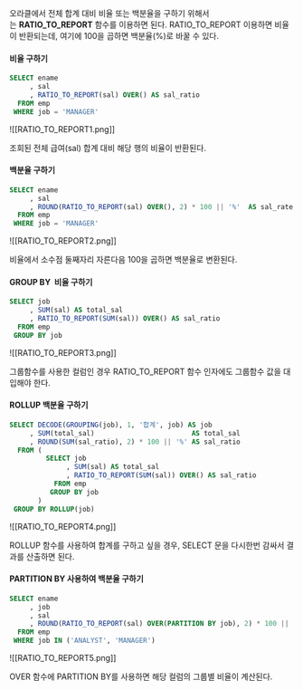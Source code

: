 오라클에서 전체 합계 대비 비율 또는 백분율을 구하기 위해서는 **RATIO_TO_REPORT** 함수를 이용하면 된다. RATIO_TO_REPORT 이용하면 비율이 반환되는데, 여기에 100을 곱하면 백분율(%)로 바꿀 수 있다.

#### 비율 구하기

```SQL
SELECT ename
     , sal
     , RATIO_TO_REPORT(sal) OVER() AS sal_ratio
  FROM emp
 WHERE job = 'MANAGER'
```


![[RATIO_TO_REPORT1.png]]

조회된 전체 급여(sal) 합계 대비 해당 행의 비율이 반환된다.

#### 백분율 구하기

```SQL
SELECT ename
     , sal
     , ROUND(RATIO_TO_REPORT(sal) OVER(), 2) * 100 || '%'  AS sal_rate
  FROM emp
 WHERE job = 'MANAGER'
```

![[RATIO_TO_REPORT2.png]]

비율에서 소수점 둘째자리 자른다음 100을 곱하면 백분율로 변환된다.

#### GROUP BY  비율 구하기

```SQL
SELECT job
     , SUM(sal) AS total_sal
     , RATIO_TO_REPORT(SUM(sal)) OVER() AS sal_ratio
  FROM emp
 GROUP BY job 
```


![[RATIO_TO_REPORT3.png]]

그룹함수를 사용한 컬럼인 경우 RATIO_TO_REPORT 함수 인자에도 그룹함수 값을 대입해야 한다.

#### ROLLUP 백분율 구하기

```SQL
SELECT DECODE(GROUPING(job), 1, '합계', job) AS job
     , SUM(total_sal)                        AS total_sal
     , ROUND(SUM(sal_ratio), 2) * 100 || '%' AS sal_ratio
  FROM (
         SELECT job
              , SUM(sal) AS total_sal
              , RATIO_TO_REPORT(SUM(sal)) OVER() AS sal_ratio
           FROM emp
          GROUP BY job 
       )
 GROUP BY ROLLUP(job)
```

![[RATIO_TO_REPORT4.png]]



ROLLUP 함수를 사용하여 합계를 구하고 싶을 경우, SELECT 문을 다시한번 감싸서 결과를 산출하면 된다.

#### PARTITION BY 사용하여 백분율 구하기

```SQL
SELECT ename
     , job 
     , sal
     , ROUND(RATIO_TO_REPORT(sal) OVER(PARTITION BY job), 2) * 100 || '%' AS sal_rate
  FROM emp
 WHERE job IN ('ANALYST', 'MANAGER')
```

![[RATIO_TO_REPORT5.png]]

OVER 함수에 PARTITION BY를 사용하면 해당 컬럼의 그룹별 비율이 계산된다.